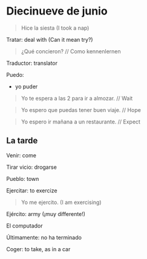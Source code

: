 # Diecinueve de junio

> Hice la siesta (I took a nap)

Tratar: deal with (Can it mean try?)

> ¿Qué concieron? // Como kennenlernen

Traductor: translator

Puedo:
* yo puder

> Yo te espera a las 2 para ir a almozar. // Wait

> Yo espero que puedas tener buen viaje. // Hope

> Yo espero ir mañana a un restaurante. // Expect

## La tarde

Venir: come

Tirar vicio: drogarse

Pueblo: town

Ejercitar: to exercize

> Yo me ejercito. (I am exercising)

Ejército: army (¡muy differente!)

El computador

Últimamente: no ha terminado

Coger: to take, as in a car
